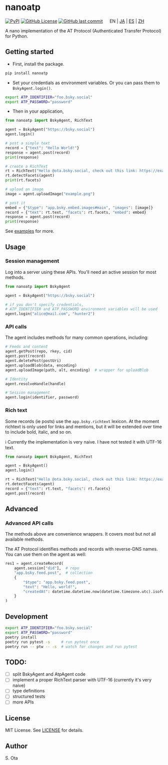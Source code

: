 # nanoatp

[![PyPI](https://img.shields.io/pypi/v/nanoatp?color=blue)](https://pypi.org/project/nanoatp/)
[![GitHub License](https://img.shields.io/github/license/susumuota/nanoatp)](https://github.com/susumuota/nanoatp/blob/main/LICENSE)
[![GitHub last commit](https://img.shields.io/github/last-commit/susumuota/nanoatp)](https://github.com/susumuota/nanoatp/commits)
&emsp;
EN |
[JA](https://github-com.translate.goog/susumuota/nanoatp/blob/main/README.md?_x_tr_sl=en&_x_tr_tl=ja&_x_tr_hl=ja&_x_tr_pto=wapp) |
[ES](https://github-com.translate.goog/susumuota/nanoatp/blob/main/README.md?_x_tr_sl=en&_x_tr_tl=es&_x_tr_hl=es&_x_tr_pto=wapp) |
[ZH](https://github-com.translate.goog/susumuota/nanoatp/blob/main/README.md?_x_tr_sl=en&_x_tr_tl=zh-CN&_x_tr_hl=zh-CN&_x_tr_pto=wapp)

A nano implementation of the AT Protocol (Authenticated Transfer Protocol) for Python.

## Getting started

- First, install the package.

```bash
pip install nanoatp
```

- Set your credentials as environment variables. Or you can pass them to `BskyAgent.login()`.

```bash
export ATP_IDENTIFIER="foo.bsky.social"
export ATP_PASSWORD="password"
```

- Then in your application,

```python
from nanoatp import BskyAgent, RichText

agent = BskyAgent("https://bsky.social")
agent.login()

# post a simple text
record = {"text": "Hello World!"}
response = agent.post(record)
print(response)

# create a RichText
rt = RichText("Hello @ota.bsky.social, check out this link: https://example.com")
rt.detectFacets(agent)
print(rt.facets)

# upload an image
image = agent.uploadImage("example.png")

# post it
embed = {"$type": "app.bsky.embed.images#main", "images": [image]}
record = {"text": rt.text, "facets": rt.facets, "embed": embed}
response = agent.post(record)
print(response)
```

See [examples](https://github.com/susumuota/nanoatp/tree/main/examples) for more.

## Usage

### Session management

Log into a server using these APIs. You'll need an active session for most methods.

```python
from nanoatp import BskyAgent

agent = BskyAgent("https://bsky.social")

# if you don't specify credentials,
# ATP_IDENTIFIER and ATP_PASSWORD environment variables will be used
agent.login("alice@mail.com", "hunter2")
```

### API calls

The agent includes methods for many common operations, including:

```python
# Feeds and content
agent.getPost(repo, rkey, cid)
agent.post(record)
agent.deletePost(postUri)
agent.uploadBlob(data, encoding)
agent.uploadImage(path, alt, encoding)  # wrapper for uploadBlob

# Identity
agent.resolveHandle(handle)

# Session management
agent.login(identifier, password)
```

### Rich text

Some records (ie posts) use the `app.bsky.richtext` lexicon. At the moment richtext is only used for links and mentions, but it will be extended over time to include bold, italic, and so on.

ℹ️ Currently the implementation is very naive. I have not tested it with UTF-16 text.

```python
from nanoatp import BskyAgent, RichText

agent = BskyAgent()
agent.login()

rt = RichText("Hello @ota.bsky.social, check out this link: https://example.com")
rt.detectFacets(agent)
record = {"text": rt.text, "facets": rt.facets}
agent.post(record)
```

## Advanced

### Advanced API calls

The methods above are convenience wrappers. It covers most but not all available methods.

The AT Protocol identifies methods and records with reverse-DNS names. You can use them on the agent as well:

```python
res1 = agent.createRecord(
    agent.session["did"],  # repo
    "app.bsky.feed.post",  # collection
    {
        "$type": "app.bsky.feed.post",
        "text": "Hello, world!",
        "createdAt": datetime.datetime.now(datetime.timezone.utc).isoformat().replace("+00:00", "Z")
    }
)
```

## Development

```bash
export ATP_IDENTIFIER="foo.bsky.social"
export ATP_PASSWORD="password"
poetry install
poetry run pytest -s     # run pytest once
poetry run -- ptw -- -s  # watch for changes and run pytest
```

## TODO:

- [ ] split BskyAgent and AtpAgent code
- [ ] implement a proper RichText parser with UTF-16 (currently it's very naive)
- [ ] type definitions
- [ ] structured tests
- [ ] more APIs

## License

MIT License. See [LICENSE](LICENSE) for details.

## Author

S. Ota
